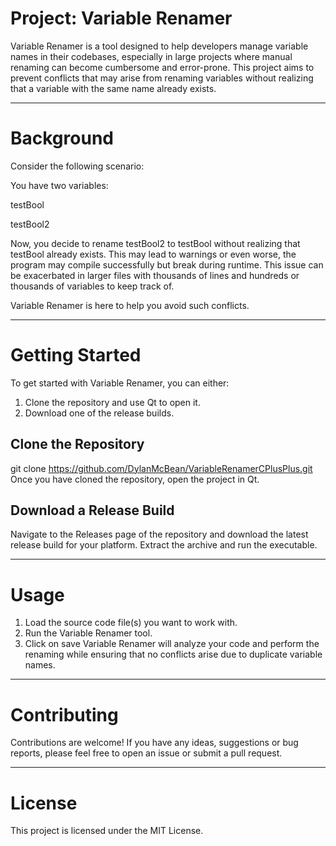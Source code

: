 # Project: Variable Renamer
Variable Renamer is a tool designed to help developers manage variable names in their codebases, especially in large projects where manual renaming can become cumbersome and error-prone. This project aims to prevent conflicts that may arise from renaming variables without realizing that a variable with the same name already exists.

---
# Background
Consider the following scenario:

You have two variables:

testBool

testBool2

Now, you decide to rename testBool2 to testBool without realizing that testBool already exists. This may lead to warnings or even worse, the program may compile successfully but break during runtime. This issue can be exacerbated in larger files with thousands of lines and hundreds or thousands of variables to keep track of.

Variable Renamer is here to help you avoid such conflicts.

---
# Getting Started
To get started with Variable Renamer, you can either:

1. Clone the repository and use Qt to open it.
2. Download one of the release builds.

## Clone the Repository
git clone https://github.com/DylanMcBean/VariableRenamerCPlusPlus.git
Once you have cloned the repository, open the project in Qt.

## Download a Release Build
Navigate to the Releases page of the repository and download the latest release build for your platform. Extract the archive and run the executable.

---
# Usage
1. Load the source code file(s) you want to work with.
2. Run the Variable Renamer tool.
3. Click on save
Variable Renamer will analyze your code and perform the renaming while ensuring that no conflicts arise due to duplicate variable names.

---
# Contributing
Contributions are welcome! If you have any ideas, suggestions or bug reports, please feel free to open an issue or submit a pull request.

---
# License
This project is licensed under the MIT License.

